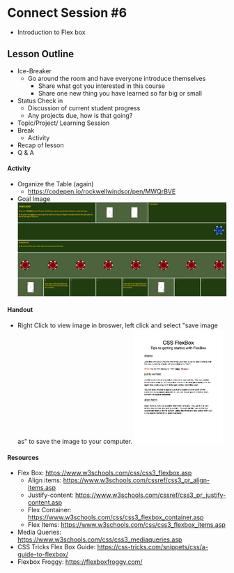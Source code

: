 # Connect Session #6

  * Introduction to Flex box

## Lesson Outline

  * Ice-Breaker
    * Go around the room and have everyone introduce themselves
      * Share what got you interested in this course
      * Share one new thing you have learned so far big or small
  * Status Check in
    * Discussion of current student progress
    * Any projects due, how is that going?
  * Topic/Project/ Learning Session
  * Break
    * Activity
  * Recap of lesson
  * Q & A

#### Activity

  * Organize the Table (again)
    * https://codepen.io/rockwellwindsor/pen/MWQrBVE
  * Goal Image <br />
    <img src="./assets/flexbox_goal.png" width="850"/> 

#### Handout

  * Right Click to view image in broswer, left click and select "save image as" to save the image to your computer.
    <img src="./handouts/flexbox_tips.png" width="204"/> 

#### Resources

  * Flex Box: https://www.w3schools.com/css/css3_flexbox.asp
    * Align items: https://www.w3schools.com/cssref/css3_pr_align-items.asp
    * Justify-content: https://www.w3schools.com/cssref/css3_pr_justify-content.asp
    * Flex Container:  https://www.w3schools.com/css/css3_flexbox_container.asp
    * Flex Items: https://www.w3schools.com/css/css3_flexbox_items.asp
  * Media Queries: https://www.w3schools.com/css/css3_mediaqueries.asp
  * CSS Tricks Flex Box Guide: https://css-tricks.com/snippets/css/a-guide-to-flexbox/
  * Flexbox Froggy: https://flexboxfroggy.com/
